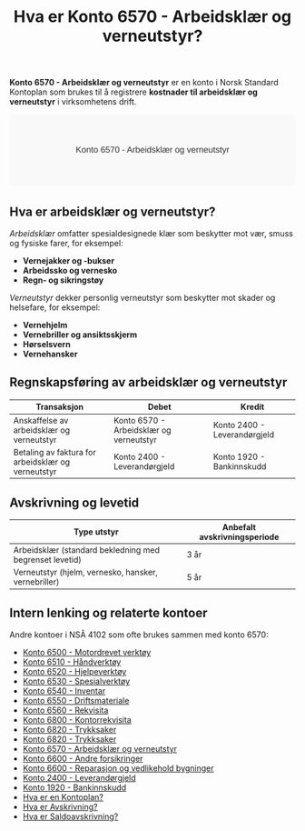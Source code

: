 ﻿---
title: "Hva er Konto 6570 - Arbeidsklær og verneutstyr?"
seoTitle: "6570-arbeidsklaer-og-verneutstyr"
description: '**Konto 6570 - Arbeidsklær og verneutstyr** er en konto i Norsk Standard Kontoplan som brukes til å registrere **kostnader til arbeidsklær og verneutstyr** i...'
---

**Konto 6570 - Arbeidsklær og verneutstyr** er en konto i Norsk Standard Kontoplan som brukes til å registrere **kostnader til arbeidsklær og verneutstyr** i virksomhetens drift.

![Illustrasjon av Konto 6570 Arbeidsklær og verneutstyr](6570-arbeidsklaer-og-verneutstyr-image.svg)

## Hva er arbeidsklær og verneutstyr?

*Arbeidsklær* omfatter spesialdesignede klær som beskytter mot vær, smuss og fysiske farer, for eksempel:

* **Vernejakker og -bukser**
* **Arbeidssko og vernesko**
* **Regn- og sikringstøy**

*Verneutstyr* dekker personlig verneutstyr som beskytter mot skader og helsefare, for eksempel:

* **Vernehjelm**
* **Vernebriller og ansiktsskjerm**
* **Hørselsvern**
* **Vernehansker**

## Regnskapsføring av arbeidsklær og verneutstyr

| Transaksjon                                      | Debet                                         | Kredit                       |
|--------------------------------------------------|-----------------------------------------------|------------------------------|
| Anskaffelse av arbeidsklær og verneutstyr        | Konto 6570 - Arbeidsklær og verneutstyr       | Konto 2400 - Leverandørgjeld |
| Betaling av faktura for arbeidsklær og verneutstyr | Konto 2400 - Leverandørgjeld                  | Konto 1920 - Bankinnskudd    |

## Avskrivning og levetid

| Type utstyr                                               | Anbefalt avskrivningsperiode |
|-----------------------------------------------------------|-------------------------------|
| Arbeidsklær (standard bekledning med begrenset levetid)   | 3 år                          |
| Verneutstyr (hjelm, vernesko, hansker, vernebriller)      | 5 år                          |

## Intern lenking og relaterte kontoer

Andre kontoer i NSÂ 4102 som ofte brukes sammen med konto 6570:

* [Konto 6500 - Motordrevet verktøy](/blogs/kontoplan/6500-motordrevet-verktoy "Konto 6500 - Motordrevet verktøy")
* [Konto 6510 - Håndverktøy](/blogs/kontoplan/6510-handverktoy "Konto 6510 - Håndverktøy")
* [Konto 6520 - Hjelpeverktøy](/blogs/kontoplan/6520-hjelpeverktoy "Konto 6520 - Hjelpeverktøy")
* [Konto 6530 - Spesialverktøy](/blogs/kontoplan/6530-spesialverktoy "Konto 6530 - Spesialverktøy")
* [Konto 6540 - Inventar](/blogs/kontoplan/6540-inventar "Konto 6540 - Inventar")
* [Konto 6550 - Driftsmateriale](/blogs/kontoplan/6550-driftsmateriale "Konto 6550 - Driftsmateriale")
* [Konto 6560 - Rekvisita](/blogs/kontoplan/6560-rekvisita "Konto 6560 - Rekvisita")
* [Konto 6800 - Kontorrekvisita](/blogs/kontoplan/6800-kontorrekvisita "Konto 6800 - Kontorrekvisita")
* [Konto 6820 - Trykksaker](/blogs/kontoplan/6820-trykksaker "Konto 6820 - Trykksaker")
* [Konto 6820 - Trykksaker](/blogs/kontoplan/6820-trykksaker "Konto 6820 - Trykksaker")
* [Konto 6570 - Arbeidsklær og verneutstyr](/blogs/kontoplan/6570-arbeidsklaer-og-verneutstyr "Konto 6570 - Arbeidsklær og verneutstyr")
* [Konto 6600 - Andre forsikringer](/blogs/kontoplan/6600-andre-forsikringer "Konto 6600 - Andre forsikringer")
* [Konto 6600 - Reparasjon og vedlikehold bygninger](/blogs/kontoplan/6600-reparasjon-og-vedlikehold-bygninger "Konto 6600 - Reparasjon og vedlikehold bygninger")
* [Konto 2400 - Leverandørgjeld](/blogs/kontoplan/2400-leverandorgjeld "Konto 2400 - Leverandørgjeld")
* [Konto 1920 - Bankinnskudd](/blogs/kontoplan/1920-bankinnskudd "Konto 1920 - Bankinnskudd")
* [Hva er en Kontoplan?](/blogs/regnskap/hva-er-kontoplan "Hva er en Kontoplan? Komplett Guide til Kontoplaner i Norsk Regnskap")
* [Hva er Avskrivning?](/blogs/regnskap/hva-er-avskrivning "Hva er Avskrivning? Metoder, Beregning og Praktiske Eksempler")
* [Hva er Saldoavskrivning?](/blogs/regnskap/hva-er-saldoavskrivning "Hva er Saldoavskrivning i Regnskap? Fordeler og Ulemper")






